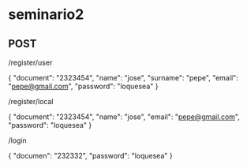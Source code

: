 # seminario2

## POST

/register/user

{
 "document": "2323454",
 "name": "jose",
 "surname": "pepe",
 "email": "pepe@gmail.com",
 "password": "loquesea"
}

/register/local

{
 "document": "2323454",
 "name": "jose",
 "email": "pepe@gmail.com",
 "password": "loquesea"
}

/login

{
 "documen": "232332",
 "password": "loquesea"
}

